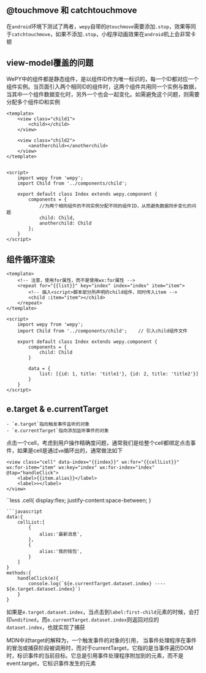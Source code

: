 ## @touchmove 和 catchtouchmove

在`android`环境下测试了两者，`wepy`自带的`@touchmove`需要添加`.stop`，效果等同于`catchtouchmove`，如果不添加`.stop`，小程序动画效果在`android`机上会非常卡顿


## view-model覆盖的问题

WePY中的组件都是静态组件，是以组件ID作为唯一标识的，每一个ID都对应一个组件实例。当页面引入两个相同ID的组件时，这两个组件共用同一个实例与数据，当其中一个组件数据变化时，另外一个也会一起变化。如需避免这个问题，则需要分配多个组件ID和实例

```vue
<template>
    <view class="child1">
        <child></child>
    </view>

    <view class="child2">
        <anotherchild></anotherchild>
    </view>
</template>


<script>
    import wepy from 'wepy';
    import Child from '../components/child';

    export default class Index extends wepy.component {
        components = {
            //为两个相同组件的不同实例分配不同的组件ID，从而避免数据同步变化的问题
            child: Child,
            anotherchild: Child
        };
    }
</script>
```

## 组件循环渲染

```vue
<template>
    <!-- 注意，使用for属性，而不是使用wx:for属性 -->
    <repeat for="{{list}}" key="index" index="index" item="item">
        <!-- 插入<script>脚本部分所声明的child组件，同时传入item -->
        <child :item="item"></child>
    </repeat>
</template>

<script>
    import wepy from 'wepy';
    import Child from '../components/child';    // 引入child组件文件

    export default class Index extends wepy.component {
        components = {
            child: Child
        }

        data = {
            list: [{id: 1, title: 'title1'}, {id: 2, title: 'title2'}]
        }
    }
</script>
```

## e.target & e.currentTarget

    - `e.target`指向触发事件监听的对象
    - `e.currentTarget`指向添加监听事件的对象

点击一个cell，考虑到用户操作精确度问题，通常我们是给整个cell都绑定点击事件，如果是cell是通过`vm`循环出的，通常做法如下
```vue
<view class="cell" data-index="{{index}}" wx:for="{{cellList}}" wx:for-item="item" wx:key="index" wx:for-index="index" @tap="handleClick">
    <label>{{item.alias}}</label>
    <label>></label>
</view>
```
``less
.cell{
    display:flex;
    justify-content:space-between;
}
```
```javascript
data:{
    cellList:[
        {
            alias:'最新消息',
        },
        {
            alias:'我的钱包',
        }
    ]
}
methods:{
    handleClick(e){
        console.log(`${e.currentTarget.dataset.index} ----  ${e.target.dataset.index}`)
    }
}
```

如果是`e.target.dataset.index`，当点击到`label:first-child`元素的时候，会打印`undifined`，而`e.currentTarget.dataset.index`则返回对应的`dataset.index`，也就实现了捕获

MDN中对target的解释为，一个触发事件的对象的引用， 当事件处理程序在事件的冒泡或捕获阶段被调用时，而对于currentTarget，它指的是当事件遍历DOM时，标识事件的当前目标。它总是引用事件处理程序附加到的元素，而不是event.target，它标识事件发生的元素

